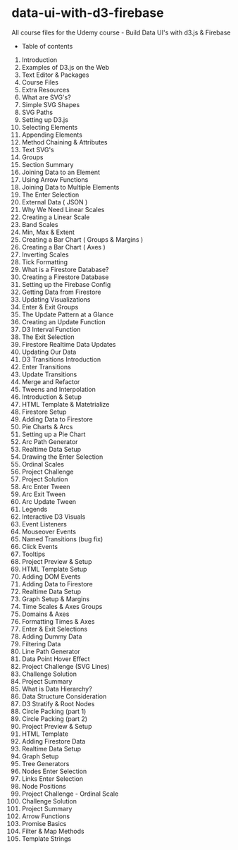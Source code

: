 # data-ui-with-d3-firebase

All course files for the Udemy course - Build Data UI's with d3.js &amp; Firebase

- Table of contents

1. Introduction
2. Examples of D3.js on the Web
3. Text Editor & Packages
4. Course Files
5. Extra Resources
6. What are SVG's?
7. Simple SVG Shapes
8. SVG Paths
9. Setting up D3.js
10. Selecting Elements
11. Appending Elements
12. Method Chaining & Attributes
13. Text SVG's
14. Groups
15. Section Summary
16. Joining Data to an Element
17. Using Arrow Functions
18. Joining Data to Multiple Elements
19. The Enter Selection
20. External Data ( JSON )
21. Why We Need Linear Scales
22. Creating a Linear Scale
23. Band Scales
24. Min, Max & Extent
25. Creating a Bar Chart ( Groups & Margins )
26. Creating a Bar Chart ( Axes )
27. Inverting Scales
28. Tick Formatting
29. What is a Firestore Database?
30. Creating a Firestore Database
31. Setting up the Firebase Config
32. Getting Data from Firestore
33. Updating Visualizations
34. Enter & Exit Groups
35. The Update Pattern at a Glance
36. Creating an Update Function
37. D3 Interval Function
38. The Exit Selection
39. Firestore Realtime Data Updates
40. Updating Our Data
41. D3 Transitions Introduction
42. Enter Transitions
43. Update Transitions
44. Merge and Refactor
45. Tweens and Interpolation
46. Introduction & Setup
47. HTML Template & Matetrialize
48. Firestore Setup
49. Adding Data to Firestore
50. Pie Charts & Arcs
51. Setting up a Pie Chart
52. Arc Path Generator
53. Realtime Data Setup
54. Drawing the Enter Selection
55. Ordinal Scales
56. Project Challenge
57. Project Solution
58. Arc Enter Tween
59. Arc Exit Tween
60. Arc Update Tween
61. Legends
62. Interactive D3 Visuals
63. Event Listeners
64. Mouseover Events
65. Named Transitions (bug fix)
66. Click Events
67. Tooltips
68. Project Preview & Setup
69. HTML Template Setup
70. Adding DOM Events
71. Adding Data to Firestore
72. Realtime Data Setup
73. Graph Setup & Margins
74. Time Scales & Axes Groups
75. Domains & Axes
76. Formatting Times & Axes
77. Enter & Exit Selections
78. Adding Dummy Data
79. Filtering Data
80. Line Path Generator
81. Data Point Hover Effect
82. Project Challenge (SVG Lines)
83. Challenge Solution
84. Project Summary
85. What is Data Hierarchy?
86. Data Structure Consideration
87. D3 Stratify & Root Nodes
88. Circle Packing (part 1)
89. Circle Packing (part 2)
90. Project Preview & Setup
91. HTML Template
92. Adding Firestore Data
93. Realtime Data Setup
94. Graph Setup
95. Tree Generators
96. Nodes Enter Selection
97. Links Enter Selection
98. Node Positions
99. Project Challenge - Ordinal Scale
100. Challenge Solution
101. Project Summary
102. Arrow Functions
103. Promise Basics
104. Filter & Map Methods
105. Template Strings
